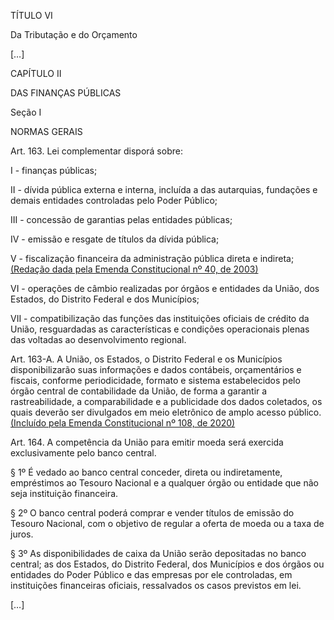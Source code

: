 TÍTULO VI

Da Tributação e do Orçamento

[…]

CAPÍTULO II

DAS FINANÇAS PÚBLICAS

Seção I

NORMAS GERAIS

Art. 163. Lei complementar disporá sobre: 

I - finanças públicas;

II - dívida pública externa e interna, incluída a das autarquias, fundações e demais entidades controladas pelo Poder Público; 

III - concessão de garantias pelas entidades públicas;

IV - emissão e resgate de títulos da dívida pública; 

V - fiscalização financeira da administração pública direta e indireta;     [(Redação dada pela Emenda Constitucional nº 40, de 2](http://www.planalto.gov.br/ccivil_03/constituicao/Emendas/Emc/emc40.htm#art1)[003)](http://www.planalto.gov.br/ccivil_03/constituicao/Emendas/Emc/emc40.htm#art1)

VI - operações de câmbio realizadas por órgãos e entidades da União, dos Estados, do Distrito Federal e dos Municípios; 

VII - compatibilização das funções das instituições oficiais de crédito da União, resguardadas as características e condições operacionais plenas das voltadas ao desenvolvimento regional. 

Art. 163-A. A União, os Estados, o Distrito Federal e os Municípios disponibilizarão suas informações e dados contábeis, orçamentários e fiscais, conforme periodicidade, formato e sistema estabelecidos pelo órgão central de contabilidade da União, de forma a garantir a rastreabilidade, a comparabilidade e a publicidade dos dados coletados, os quais deverão ser divulgados em meio eletrônico de amplo acesso público. [(Incluído pela Emenda Constitucional nº 108, de 2020) ](http://www.planalto.gov.br/ccivil_03/constituicao/Emendas/Emc/emc108.htm#art1)

Art. 164. A competência da União para emitir moeda será exercida exclusivamente pelo banco central. 

§ 1º É vedado ao banco central conceder, direta ou indiretamente, empréstimos ao Tesouro Nacional e a qualquer órgão ou entidade que não seja instituição financeira.

§ 2º O banco central poderá comprar e vender títulos de emissão do Tesouro Nacional, com o objetivo de regular a oferta de moeda ou a taxa de juros.

§ 3º As disponibilidades de caixa da União serão depositadas no banco central; as dos Estados, do Distrito Federal, dos Municípios e dos órgãos ou entidades do Poder Público e das empresas por ele controladas, em instituições financeiras oficiais, ressalvados os casos previstos em lei.

[…]